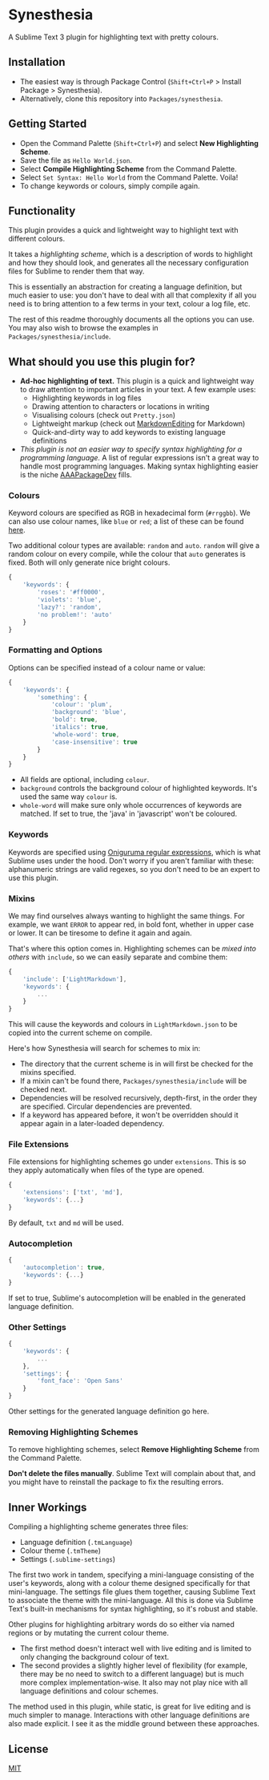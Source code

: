 Synesthesia
===========

A Sublime Text 3 plugin for highlighting text with pretty colours.

Installation
------------

- The easiest way is through Package Control (`Shift+Ctrl+P` > Install Package > Synesthesia).
- Alternatively, clone this repository into `Packages/synesthesia`.

Getting Started
---------------

- Open the Command Palette (`Shift+Ctrl+P`) and select **New Highlighting Scheme**.
- Save the file as `Hello World.json`.
- Select **Compile Highlighting Scheme** from the Command Palette.
- Select `Set Syntax: Hello World` from the Command Palette. Voila!
- To change keywords or colours, simply compile again.

Functionality
-------------

This plugin provides a quick and lightweight way to highlight text with different colours.

It takes a *highlighting scheme*, which is a description of words to highlight and how they should look, and generates all the necessary configuration files for Sublime to render them that way.

This is essentially an abstraction for creating a language definition, but much easier to use: you don't have to deal with all that complexity if all you need is to bring attention to a few terms in your text, colour a log file, etc.

The rest of this readme thoroughly documents all the options you can use. You may also wish to browse the examples in `Packages/synesthesia/include`.

What should you use this plugin for?
------------------------------------

- **Ad-hoc highlighting of text.** This plugin is a quick and lightweight way to draw attention to important articles in your text. A few example uses:
	+ Highlighting keywords in log files
	+ Drawing attention to characters or locations in writing
	+ Visualising colours (check out `Pretty.json`)
	+ Lightweight markup (check out [MarkdownEditing](https://github.com/SublimeText-Markdown/MarkdownEditing) for Markdown)
	+ Quick-and-dirty way to add keywords to existing language definitions
- *This plugin is not an easier way to specify syntax highlighting for a programming language.* A list of regular expressions isn't a great way to handle most programming languages. Making syntax highlighting easier is the niche [AAAPackageDev](https://github.com/SublimeText/AAAPackageDev) fills.

### Colours

Keyword colours are specified as RGB in hexadecimal form (`#rrggbb`). We can also use colour names, like `blue` or `red`; a list of these can be found [here](http://en.wikipedia.org/wiki/Web_colours#X11_color_names).

Two additional colour types are available: `random` and `auto`. `random` will give a random colour on every compile, while the colour that `auto` generates is fixed. Both will only generate nice bright colours.

```js
{
	'keywords': {
		'roses': '#ff0000',
		'violets': 'blue',
		'lazy?': 'random',
		'no problem!': 'auto'
	}
}
```

### Formatting and Options

Options can be specified instead of a colour name or value:

```js
{
	'keywords': {
		'something': {
			'colour': 'plum',
			'background': 'blue',
			'bold': true,
			'italics': true,
			'whole-word': true,
			'case-insensitive': true
		}
	}
}
```

- All fields are optional, including `colour`.
- `background` controls the background colour of highlighted keywords. It's used the same way `colour` is.
- `whole-word` will make sure only whole occurrences of keywords are matched. If set to true, the 'java' in 'javascript' won't be coloured.

### Keywords

Keywords are specified using [Oniguruma regular expressions](http://manual.macromates.com/en/regular_expressions), which is what Sublime uses under the hood. Don't worry if you aren't familiar with these: alphanumeric strings are valid regexes, so you don't need to be an expert to use this plugin.

### Mixins

We may find ourselves always wanting to highlight the same things. For example, we want `ERROR` to appear red, in bold font, whether in upper case or lower. It can be tiresome to define it again and again.

That's where this option comes in. Highlighting schemes can be *mixed into others* with `include`, so we can easily separate and combine them:

```js
{
	'include': ['LightMarkdown'],
	'keywords': {
		...
	}
}
```

This will cause the keywords and colours in `LightMarkdown.json` to be copied into the current scheme on compile.

Here's how Synesthesia will search for schemes to mix in:

- The directory that the current scheme is in will first be checked for the mixins specified.
- If a mixin can't be found there, `Packages/synesthesia/include` will be checked next.
- Dependencies will be resolved recursively, depth-first, in the order they are specified. Circular dependencies are prevented.
- If a keyword has appeared before, it won't be overridden should it appear again in a later-loaded dependency.

### File Extensions

File extensions for highlighting schemes go under `extensions`. This is so they apply automatically when files of the type are opened.

```js
{
	'extensions': ['txt', 'md'],
	'keywords': {...}
}
```

By default, `txt` and `md` will be used.

### Autocompletion

```js
{
	'autocompletion': true,
	'keywords': {...}
}
```

If set to true, Sublime's autocompletion will be enabled in the generated language definition.

### Other Settings

```js
{
	'keywords': {
		...
	},
	'settings': {
		'font_face': 'Open Sans'
	}
}
```

Other settings for the generated language definition go here.

### Removing Highlighting Schemes

To remove highlighting schemes, select **Remove Highlighting Scheme** from the Command Palette.

**Don't delete the files manually**. Sublime Text will complain about that, and you might have to reinstall the package to fix the resulting errors.

Inner Workings
--------------

Compiling a highlighting scheme generates three files:

- Language definition (`.tmLanguage`)
- Colour theme (`.tmTheme`)
- Settings (`.sublime-settings`)

The first two work in tandem, specifying a mini-language consisting of the user's keywords, along with a colour theme designed specifically for that mini-language. The settings file glues them together, causing Sublime Text to associate the theme with the mini-language. All this is done via Sublime Text's built-in mechanisms for syntax highlighting, so it's robust and stable.

Other plugins for highlighting arbitrary words do so either via named regions or by mutating the current colour theme.

- The first method doesn't interact well with live editing and is limited to only changing the background colour of text.
- The second provides a slightly higher level of flexibility (for example, there may be no need to switch to a different language) but is much more complex implementation-wise. It also may not play nice with all language definitions and colour schemes.

The method used in this plugin, while static, is great for live editing and is much simpler to manage. Interactions with other language definitions are also made explicit. I see it as the middle ground between these approaches.

License
--------

[MIT](http://opensource.org/licenses/MIT)
